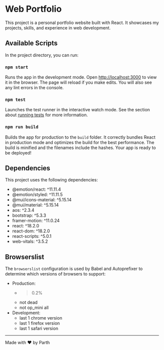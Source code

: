 # Web Portfolio

This project is a personal portfolio website built with React. It showcases my projects, skills, and experience in web development.

## Available Scripts

In the project directory, you can run:

### `npm start`

Runs the app in the development mode. Open [http://localhost:3000](http://localhost:3000) to view it in the browser. The page will reload if you make edits. You will also see any lint errors in the console.

### `npm test`

Launches the test runner in the interactive watch mode. See the section about [running tests](https://facebook.github.io/create-react-app/docs/running-tests%29) for more information.

### `npm run build`

Builds the app for production to the `build` folder. It correctly bundles React in production mode and optimizes the build for the best performance. The build is minified and the filenames include the hashes. Your app is ready to be deployed!

## Dependencies

This project uses the following dependencies:

- @emotion/react: ^11.11.4
- @emotion/styled: ^11.11.5
- @mui/icons-material: ^5.15.14
- @mui/material: ^5.15.14
- aos: ^2.3.4
- bootstrap: ^5.3.3
- framer-motion: ^11.0.24
- react: ^18.2.0
- react-dom: ^18.2.0
- react-scripts: ^5.0.1
- web-vitals: ^3.5.2

## Browserslist

The `browserslist` configuration is used by Babel and Autoprefixer to determine which versions of browsers to support:

- Production:
  - >0.2%
  - not dead
  - not op_mini all
- Development:
  - last 1 chrome version
  - last 1 firefox version
  - last 1 safari version
    
---
Made with ❤️ by Parth
